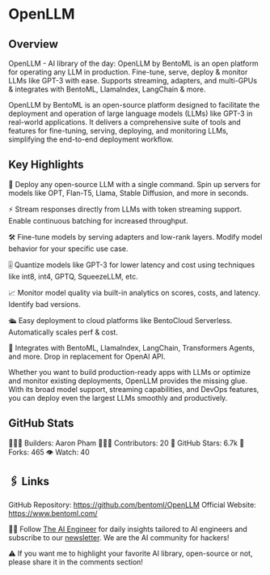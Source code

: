 # OpenLLM

## Overview
OpenLLM - AI library of the day: OpenLLM by BentoML is an open platform for operating any LLM in production. Fine-tune, serve, deploy & monitor LLMs like GPT-3 with ease. Supports streaming, adapters, and multi-GPUs & integrates with BentoML, LlamaIndex, LangChain & more.

OpenLLM by BentoML is an open-source platform designed to facilitate the deployment and operation of large language models (LLMs) like GPT-3 in real-world applications. It delivers a comprehensive suite of tools and features for fine-tuning, serving, deploying, and monitoring LLMs, simplifying the end-to-end deployment workflow.

## Key Highlights

🚀 Deploy any open-source LLM with a single command. Spin up servers for models like OPT, Flan-T5, Llama, Stable Diffusion, and more in seconds.

⚡ Stream responses directly from LLMs with token streaming support. Enable continuous batching for increased throughput.

🛠️ Fine-tune models by serving adapters and low-rank layers. Modify model behavior for your specific use case.

🎚️ Quantize models like GPT-3 for lower latency and cost using techniques like int8, int4, GPTQ, SqueezeLLM, etc.

📈 Monitor model quality via built-in analytics on scores, costs, and latency. Identify bad versions.

🛳️ Easy deployment to cloud platforms like BentoCloud Serverless. Automatically scales perf & cost.

🤝 Integrates with BentoML, LlamaIndex, LangChain, Transformers Agents, and more. Drop in replacement for OpenAI API.

Whether you want to build production-ready apps with LLMs or optimize and monitor existing deployments, OpenLLM provides the missing glue. With its broad model support, streaming capabilities, and DevOps features, you can deploy even the largest LLMs smoothly and productively.

## GitHub Stats
👷🏽‍♀️ Builders: Aaron Pham
👩🏽‍💻 Contributors: 20
💫 GitHub Stars: 6.7k
🍴 Forks: 465
👁️ Watch: 40

## 🖇️ Links
GitHub Repository: https://github.com/bentoml/OpenLLM
Official Website: https://www.bentoml.com/

🧙🏽 Follow [The AI Engineer](https://www.linkedin.com/company/theaiengineer/) for daily insights tailored to AI engineers and subscribe to our [newsletter](http://theaiengineerco.substack.com). We are the AI community for hackers!

⚠️ If you want me to highlight your favorite AI library, open-source or not, please share it in the comments section!